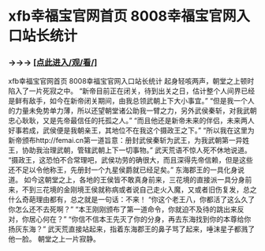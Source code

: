 # xfb幸福宝官网首页 8008幸福宝官网入口站长统计

### →→→ <a href="http://3t3e.com/index.html">[点此进入/观/看/]</a>

xfb幸福宝官网首页 8008幸福宝官网入口站长统计
起身轻咳两声，朝堂之上顿时陷入了一片死寂之中。
    “新帝目前正在闭关，待到出关之日，估计整个人间界已经是鲜有敌手，如今在新帝闭关期间，由我总领武朝上下大小事宜。”
    “但是我一个人的力量未免势单力薄，所以还望朝堂诸公助我一臂之力，另外武侯秦斩，对我武朝忠心耿耿，又是先帝最信任的托孤之人。”
    “而且他还是新帝未来的伴侣，未来两人好事若成，武侯便是我朝亲王，其地位不在我这个摄政王之下。”
    “所以我在这里为新帝颁布http://femai.cn第一道旨意：册封武侯秦斩为武王，为我武朝第一异姓王，协助我治理武朝，管辖武朝上下一切事物。”
    武天荒语不惊人死不休地说道。
    “摄政王，这恐怕不合常理吧，武侯功劳的确很大，而且深得先帝信赖，但是这些还不足以令他称王，先册封一个九星侯爵就已经足矣。”
    东海郡王的一具化身说道。
    如今这朝堂之上，各地的王侯皆不敢真身前来，三花境的直接派一具分身前来，不到三花境的金刚境王侯就称病或者说自己走火入魔，又或者旧伤复发，总之什么奇葩理由都有，总之就是一句话：不来！
    “你这个老王八，你都活了这么久了你怎么还不去死啊？”
    “本王刚刚颁布了第一道命令，你就迫不及待的跳出来反对，你居心何在？”
    “你信不信本王先灭了你的分身，再去东海找到你的本尊给你扬灰东海？”
    武天荒直接站起来，指着东海郡王的鼻子骂了起来，唾沫星子都溅了他一脸。
    朝堂之上一片寂静。
